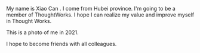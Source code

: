 My name is Xiao Can .
I come from Hubei province.
I'm going to be a member of ThoughtWorks.
I hope I can realize my value and improve myself in Thought Works.

This is a photo of me in 2021. 


I hope to become friends with all colleagues.

